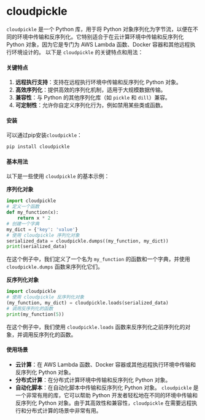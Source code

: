 # cloudpickle

`cloudpickle` 是一个 Python 库，用于将 Python 对象序列化为字节流，以便在不同的环境中传输和反序列化。它特别适合于在云计算环境中传输和反序列化 Python 对象，因为它是专门为 AWS Lambda 函数、Docker 容器和其他远程执行环境设计的。 以下是 `cloudpickle` 的关键特点和用法：

#### 关键特点

1. **远程执行支持**：支持在远程执行环境中传输和反序列化 Python 对象。
2. **高效序列化**：提供高效的序列化机制，适用于大规模数据传输。
3. **兼容性**：与 Python 的其他序列化库（如 `pickle` 和 `dill`）兼容。
4. **可定制性**：允许你自定义序列化行为，例如禁用某些类或函数。

#### 安装

可以通过pip安装`cloudpickle`：

```bash
pip install cloudpickle
```

#### 基本用法

以下是一些使用 `cloudpickle` 的基本示例：

**序列化对象**

```python
import cloudpickle
# 定义一个函数
def my_function(x):
    return x * 2
# 创建一个字典
my_dict = {'key': 'value'}
# 使用 cloudpickle 序列化对象
serialized_data = cloudpickle.dumps((my_function, my_dict))
print(serialized_data)
```

在这个例子中，我们定义了一个名为 `my_function` 的函数和一个字典，并使用 `cloudpickle.dumps` 函数来序列化它们。

**反序列化对象**

```python
import cloudpickle
# 使用 cloudpickle 反序列化对象
(my_function, my_dict) = cloudpickle.loads(serialized_data)
# 调用反序列化的函数
print(my_function(5))
```

在这个例子中，我们使用 `cloudpickle.loads` 函数来反序列化之前序列化的对象，并调用反序列化的函数。

#### 使用场景

* **云计算**：在 AWS Lambda 函数、Docker 容器或其他远程执行环境中传输和反序列化 Python 对象。
* **分布式计算**：在分布式计算环境中传输和反序列化 Python 对象。
* **自动化脚本**：在自动化脚本中传输和反序列化 Python 对象。 `cloudpickle` 是一个非常有用的库，它可以帮助 Python 开发者轻松地在不同的环境中传输和反序列化 Python 对象。由于其高效性和兼容性，`cloudpickle` 在需要远程执行和分布式计算的场景中非常有用。
